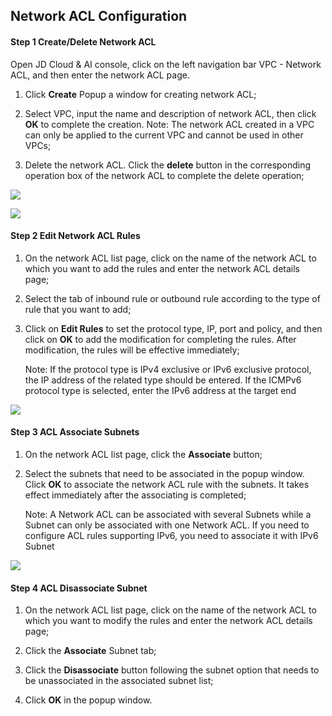 ## **Network ACL Configuration**

#### **Step 1 Create/Delete Network ACL**

Open JD Cloud & AI console, click on the left navigation bar VPC  - Network ACL, and then enter the network ACL page.

1. Click **Create** Popup a window for creating network ACL;

2. Select VPC, input the name and description of network ACL, then click **OK** to complete the creation. Note: The network ACL created in a VPC can only be applied to the current VPC and cannot be used in other VPCs;

3. Delete the network ACL. Click the **delete** button in the corresponding operation box of the network ACL to complete the delete operation;

![](/image/Networking/Virtual-Private-Cloud/Operation-Guide/Network-ACL-Configuration/Step1.png)

![](../../../../image/Networking/Virtual-Private-Cloud/Operation-Guide/Network-ACL-Configuration/Step2.png)



#### **Step 2 Edit Network ACL Rules**

1. On the network ACL list page, click on the name of the network ACL to which you want to add the rules and enter the network ACL details page;

2. Select the tab of inbound rule or outbound rule according to the type of rule that you want to add;

3. Click on **Edit Rules** to set the protocol type, IP, port and policy, and then click on **OK** to add the modification for completing the rules. After modification, the rules will be effective immediately;

    Note: If the protocol type is IPv4 exclusive or IPv6 exclusive protocol, the IP address of the related type should be entered. If the ICMPv6 protocol type is selected, enter the IPv6 address at the target end

![](/image/Networking/Virtual-Private-Cloud/Operation-Guide/Network-ACL-Configuration/Step3.png)



#### **Step 3 ACL Associate Subnets**

1. On the network ACL list page, click the **Associate** button;

2. Select the subnets that need to be associated in the popup window. Click **OK** to associate the network ACL rule with the subnets. It takes effect immediately after the associating is completed;

    Note: A Network ACL can be associated with several Subnets while a Subnet can only be associated with one Network ACL. If you need to configure ACL rules supporting IPv6, you need to associate it with IPv6 Subnet

![](/image/Networking/Virtual-Private-Cloud/Operation-Guide/Network-ACL-Configuration/Step4.png)



#### **Step 4 ACL Disassociate Subnet**

1. On the network ACL list page, click on the name of the network ACL to which you want to modify the rules and enter the network ACL details page;

2. Click the **Associate** Subnet tab;

3. Click the **Disassociate** button following the subnet option that needs to be unassociated in the associated subnet list;

4. Click **OK** in the popup window.